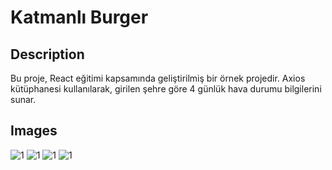 <h1>Katmanlı Burger</h1>
<h2>Description</h2>
<p>Bu proje, React eğitimi kapsamında geliştirilmiş bir örnek projedir. Axios kütüphanesi kullanılarak, girilen şehre göre 4 günlük hava durumu bilgilerini sunar.</p>

<h2>Images</h2>
<img src="https://github.com/Dogukandogann/KatmanliBurgerProje/assets/134203440/531f8cdf-d727-40dc-a1d0-2e31eed8e970" alt="1" style="max-width: 100%;">
<img src=https://github.com/Dogukandogann/KatmanliBurgerProje/assets/134203440/21645abb-52a0-43ce-9481-52e2cc11ffc6" alt="1" style="max-width: 100%;">
<img src="https://github.com/Dogukandogann/KatmanliBurgerProje/assets/134203440/98e879e8-1597-4d08-bd1c-9d15538be01a" alt="1" style="max-width: 100%;">
<img src="https://github.com/Dogukandogann/KatmanliBurgerProje/assets/134203440/5d12a53f-7563-41c4-bc36-a99a3c1b5c1e" alt="1" style="max-width: 100%;">

